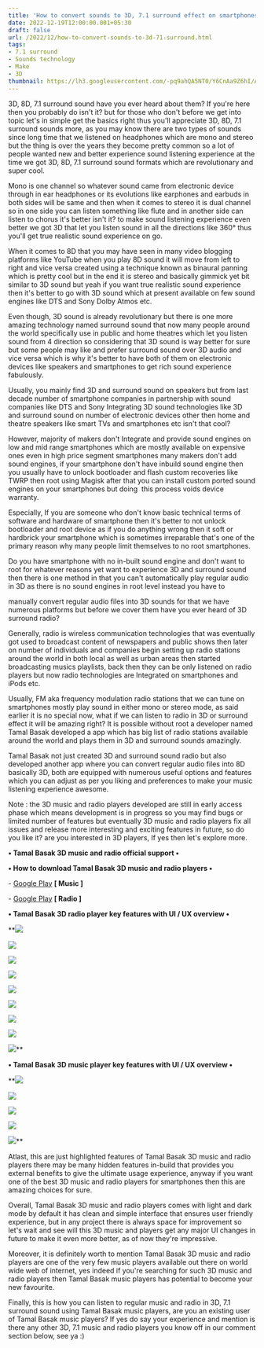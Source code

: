```yaml
---
title: 'How to convert sounds to 3D, 7.1 surround effect on smartphones.'
date: 2022-12-19T12:00:00.001+05:30
draft: false
url: /2022/12/how-to-convert-sounds-to-3d-71-surround.html
tags: 
- 7.1 surround
- Sounds technology
- Make
- 3D
thumbnail: https://lh3.googleusercontent.com/-pq9ahQA5NT0/Y6CnAa9Z6hI/AAAAAAAAP1g/QNnvuR_y7Okhx0xKY1ElYwjIBRYu-Nf5wCNcBGAsYHQ/s1600/1671472892645795-0.png
---
```


  

3D, 8D, 7.1 surround sound have you ever heard about them? If you're here then you probably do isn't it? but for those who don't before we get into topic let's in simple get the basics right thus you'll appreciate 3D, 8D, 7.1 surround sounds more, as you may know there are two types of sounds since long time that we listened on headphones which are mono and stereo but the thing is over the years they become pretty common so a lot of people wanted new and better experience sound listening experience at the time we got 3D, 8D, 7.1 surround sound formats which are revolutionary and super cool.

  

Mono is one channel so whatever sound came from electronic device through in ear headphones or its evolutions like earphones and earbuds in both sides will be same and then when it comes to stereo it is dual channel so in one side you can listen something like flute and in another side can listen to chorus it's better isn't it? to make sound listening experience even better we got 3D that let you listen sound in all the directions like 360° thus you'll get true realistic sound experience on go.

  

When it comes to 8D that you may have seen in many video blogging platforms like YouTube when you play 8D sound it will move from left to right and vice versa created using a technique known as binaural panning which is pretty cool but in the end it is stereo and basically gimmick yet bit similar to 3D sound but yeah if you want true realistic sound experience then it's better to go with 3D sound which at present available on few sound engines like DTS and Sony Dolby Atmos etc.

  

Even though, 3D sound is already revolutionary but there is one more amazing technology named surround sound that now many people around the world specifically use in public and home theatres which let you listen sound from 4 direction so considering that 3D sound is way better for sure but some people may like and prefer surround sound over 3D audio and vice versa which is why it's better to have both of them on electronic devices like speakers and smartphones to get rich sound experience fabulously.

  

Usually, you mainly find 3D and surround sound on speakers but from last decade number of smartphone companies in partnership with sound companies like DTS and Sony Integrating 3D sound technologies like 3D and surround sound on number of electronic devices other then home and theatre speakers like smart TVs and smartphones etc isn't that cool? 

  

However, majority of makers don't Integrate and provide sound engines on low and mid range smartphones which are mostly available on expensive ones even in high price segment smartphones many makers don't add sound engines, if your smartphone don't have inbuild sound engine then you usually have to unlock bootloader and flash custom recoveries like TWRP then root using Magisk after that you can install custom ported sound engines on your smartphones but doing  this process voids device warranty.

  

Especially, If you are someone who don't know basic technical terms of software and hardware of smartphone then it's better to not unlock bootloader and root device as if you do anything wrong then it soft or hardbrick your smartphone which is sometimes irreparable that's one of the primary reason why many people limit themselves to no root smartphones.

  

Do you have smartphone with no in-built sound engine and don't want to root for whatever reasons yet want to experience 3D and surround sound then there is one method in that you can't automatically play regular audio in 3D as there is no sound engines in root level instead you have to 

manually convert regular audio files into 3D sounds for that we have numerous platforms but before we cover them have you ever heard of 3D surround radio?  

  

Generally, radio is wireless communication technologies that was eventually got used to broadcast content of newspapers and public shows then later on number of individuals and companies begin setting up radio stations around the world in both local as well as urban areas then started broadcasting musics playlists, back then they can be only listened on radio players but now radio technologies are Integrated on smartphones and iPods etc.

  

Usually, FM aka frequency modulation radio stations that we can tune on smartphones mostly play sound in either mono or stereo mode, as said earlier it is no special now, what if we can listen to radio in 3D or surround effect it will be amazing right? It is possible without root a developer named Tamal Basak developed a app which has big list of radio stations available around the world and plays them in 3D and surround sounds amazingly.

  

Tamal Basak not just created 3D and surround sound radio but also developed another app where you can convert regular audio files into 8D basically 3D, both are equipped with numerous useful options and features which you can adjust as per you liking and preferences to make your music listening experience awesome.

  

Note : the 3D music and radio players developed are still in early access phase which means development is in progress so you may find bugs or limited number of features but eventually 3D music and radio players fix all issues and release more interesting and exciting features in future, so do you like it? are you interested in 3D players, If yes then let's explore more.

  

**• Tamal Basak 3D music and radio official support •**

**• How to download Tamal Basak 3D music and radio players •**

\- [Google Play](https://play.google.com/store/apps/details?id=com.tamalbasak.musicplayer3d&hl=en_US&gl=US&referrer=utm_source=google&utm_medium=organic&utm_term=3d+7.1+player+tamal+basak&pcampaignid=APPU_1_fr-hY-HVDNDn5NoPh7aviAo) **\[ Music \]**

\- [Google Play](https://play.google.com/store/apps/details?id=com.tamalbasak.internetradio&hl=en_US&gl=US&referrer=utm_source=google&utm_medium=organic&utm_term=3d+7.1+player+tamal+basak&pcampaignid=APPU_1_fr-hY-HVDNDn5NoPh7aviAo) **\[ Radio \]**

**• Tamal Basak 3D radio player key features with UI / UX overview •**

 **![](https://lh3.googleusercontent.com/-hVMt6ICrKHI/Y6HFKoQRvQI/AAAAAAAAP2c/24H2_Y0JMgAEuy9Ry7nbkh2g78uPbl__gCNcBGAsYHQ/s1600/1671546148870665-0.png) 

 ![](https://lh3.googleusercontent.com/-AepUeMp7w6I/Y6HFJcb-VHI/AAAAAAAAP2Y/nlbv1rHX3M4HuhzyaW_BFxLKDmYG0NKCQCNcBGAsYHQ/s1600/1671546143163994-1.png) 

 ![](https://lh3.googleusercontent.com/-iI16gEcoSHU/Y6HFIAX4ZuI/AAAAAAAAP2U/q89HUbUqh5ctV9_io8PSCJDXaMgdyAZCwCNcBGAsYHQ/s1600/1671546139106021-2.png) 

 ![](https://lh3.googleusercontent.com/-OciqqQzeVIU/Y6HFHF83B3I/AAAAAAAAP2Q/leYUu0UAc1QFZl0684FjD_ni4GgPdrjXgCNcBGAsYHQ/s1600/1671546132697502-3.png) 

 ![](https://lh3.googleusercontent.com/-U256cDkLP54/Y6HFFeawgpI/AAAAAAAAP2M/88ycv1P9u8oBaKfqN53E0HnxZMoPMwPYgCNcBGAsYHQ/s1600/1671546128978648-4.png) 

 ![](https://lh3.googleusercontent.com/-o1zZ8Lz0lIc/Y6HFEeF9_ZI/AAAAAAAAP2I/4lguVuO2psIdHJfLpRMsVtjOMRKlWJhWQCNcBGAsYHQ/s1600/1671546123598900-5.png) 

 ![](https://lh3.googleusercontent.com/-pE3pZafDswc/Y6HFDC7ec_I/AAAAAAAAP2E/PXhbla7y33gBi7T4lXRnFyLWcX-M8xivgCNcBGAsYHQ/s1600/1671546120011225-6.png) 

 ![](https://lh3.googleusercontent.com/-sBScrxPgXaU/Y6HFCOqLbFI/AAAAAAAAP2A/dboe9DmpO2436pCuv8vwWEiVIhZ-yGJNQCNcBGAsYHQ/s1600/1671546114598752-7.png) 

 ![](https://lh3.googleusercontent.com/-Z3BHDb_9GRE/Y6HFA6r-oSI/AAAAAAAAP18/PrctMswPnqkmpOQLNctaaiPdrqp4f0TiQCNcBGAsYHQ/s1600/1671546110049639-8.png)** 

**• Tamal Basak 3D music player key features with UI / UX overview •**

 **![](https://lh3.googleusercontent.com/-kCia1vnL0ZQ/Y6HE_tCtS7I/AAAAAAAAP14/Oerf6nXcWbk6TiNk7DLCe7KB4bAZ3vRAwCNcBGAsYHQ/s1600/1671546105903732-9.png) 

 ![](https://lh3.googleusercontent.com/-NjRdCZjiTl4/Y6HE-n_hH4I/AAAAAAAAP10/1JNRq-jLN1wpHKPmUdzvwlLm_7pnaCPRgCNcBGAsYHQ/s1600/1671546098372738-10.png) 

 ![](https://lh3.googleusercontent.com/-52uh1EHaUn4/Y6HE84C6YlI/AAAAAAAAP1w/Xy4sXBLEm_swtWGFxFMgNEaVFmwwdC9DgCNcBGAsYHQ/s1600/1671546092199760-11.png) 

 ![](https://lh3.googleusercontent.com/-NWT2OwyOCTM/Y6HE7OHtP8I/AAAAAAAAP1s/vM8s3Fm3q8cgS5oLZVQOZxv7kAV8953lACNcBGAsYHQ/s1600/1671546088301837-12.png) 

 ![](https://lh3.googleusercontent.com/-7iOpj5MTWm4/Y6HE6VJyhhI/AAAAAAAAP1o/A9h9HJxQClUMtZXrf1vY1cIs4dfd6msGwCNcBGAsYHQ/s1600/1671546084204170-13.png)** 

Atlast, this are just highlighted features of Tamal Basak 3D music and radio players there may be many hidden features in-build that provides you external benefits to give the ultimate usage experience, anyway if you want one of the best 3D music and radio players for smartphones then this are amazing choices for sure.  

  

Overall, Tamal Basak 3D music and radio players comes with light and dark mode by default it has clean and simple interface that ensures user friendly experience, but in any project there is always space for improvement so let's wait and see will this 3D music and players get any major UI changes in future to make it even more better, as of now they're impressive.

  

Moreover, it is definitely worth to mention Tamal Basak 3D music and radio players are one of the very few music players available out there on world wide web of internet, yes indeed if you're searching for such 3D music and radio players then Tamal Basak music players has potential to become your new favourite.

  

Finally, this is how you can listen to regular music and radio in 3D, 7.1 surround sound using Tamal Basak music players, are you an existing user of Tamal Basak music players? If yes do say your experience and mention is there any other 3D, 7.1 music and radio players you know off in our comment section below, see ya :)